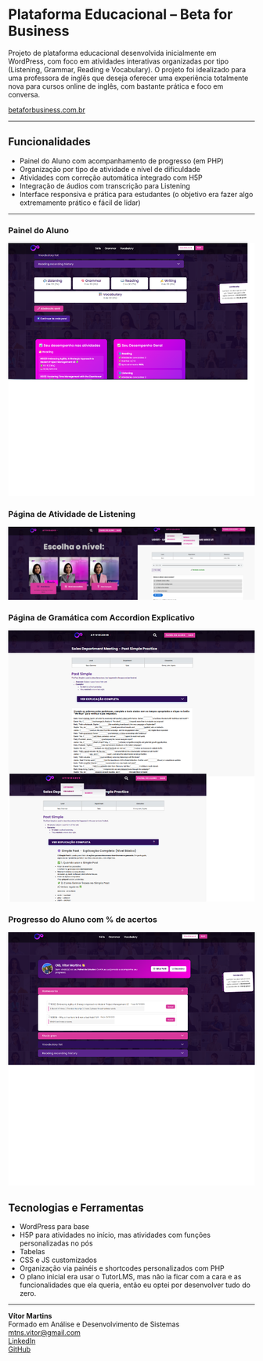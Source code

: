 # Plataforma Educacional – Beta for Business

Projeto de plataforma educacional desenvolvida inicialmente em WordPress, com foco em atividades interativas organizadas por tipo (Listening, Grammar, Reading e Vocabulary). O projeto foi idealizado para uma professora de inglês que deseja oferecer uma experiência totalmente nova para cursos online de inglês, com bastante prática e foco em conversa. 

[betaforbusiness.com.br](https://www.betaforbusiness.com.br) 

---

## Funcionalidades

- Painel do Aluno com acompanhamento de progresso (em PHP)
- Organização por tipo de atividade e nível de dificuldade
- Atividades com correção automática integrado com H5P
- Integração de áudios com transcrição para Listening
- Interface responsiva e prática para estudantes (o objetivo era fazer algo extremamente prático e fácil de lidar)

---



### Painel do Aluno
![Painel do Aluno](https://github.com/vitormtns/beta-for-business/blob/main/painel_aluno.png)

### Página de Atividade de Listening
![Listening](https://github.com/vitormtns/beta-for-business/blob/main/listening.png)

### Página de Gramática com Accordion Explicativo
![Grammar](https://github.com/vitormtns/beta-for-business/blob/main/grammar.png)

### Progresso do Aluno com % de acertos
![Progresso](https://github.com/vitormtns/beta-for-business/blob/main/progresso.png)


## Tecnologias e Ferramentas

- WordPress para base
- H5P para atividades no início, mas atividades com funções personalizadas no pós
- Tabelas
- CSS e JS customizados
- Organização via painéis e shortcodes personalizados com PHP
- O plano inicial era usar o TutorLMS, mas não ia ficar com a cara e as funcionalidades que ela queria, então eu optei por desenvolver tudo do zero.

---

**Vítor Martins**  
Formado em Análise e Desenvolvimento de Sistemas  
mtns.vitor@gmail.com  
[LinkedIn](https://www.linkedin.com/in/v%C3%ADtor-martins-422550264/)  
[GitHub](https://github.com/vitormtns)
